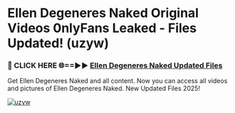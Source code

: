 # Ellen Degeneres Naked Original Videos 0nlyFans Leaked - Files Updated! (uzyw)

<h3>🔴 CLICK HERE 🌐==►► <a href="https://tinyurl.com/up5wt9bj" rel="nofollow">Ellen Degeneres Naked Updated Files</a></h3>

Get Ellen Degeneres Naked and all content. Now you can access all videos and pictures of Ellen Degeneres Naked. New Updated Files 2025!

[![uzyw](https://i.imgur.com/ABiUzMV.gif)](https://tinyurl.com/up5wt9bj)
